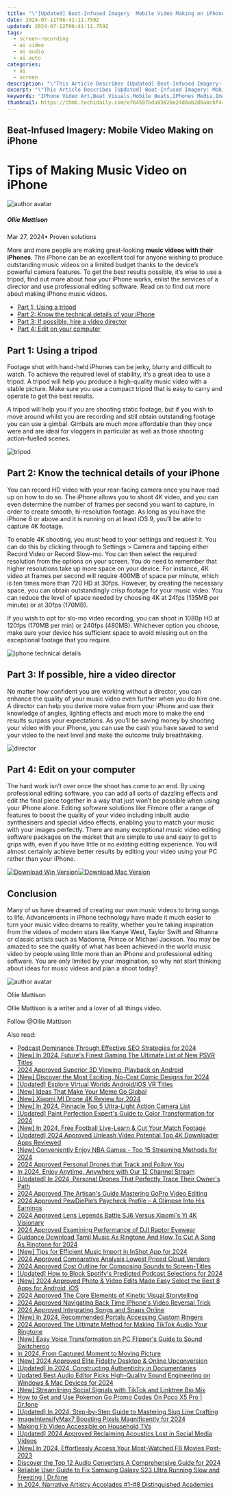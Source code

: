 ```yaml
---
title: "\"[Updated] Beat-Infused Imagery  Mobile Video Making on iPhone\""
date: 2024-07-11T06:41:11.759Z
updated: 2024-07-12T06:41:11.759Z
tags: 
  - screen-recording
  - ai video
  - ai audio
  - ai auto
categories: 
  - ai
  - screen
description: "\"This Article Describes [Updated] Beat-Infused Imagery: Mobile Video Making on iPhone\""
excerpt: "\"This Article Describes [Updated] Beat-Infused Imagery: Mobile Video Making on iPhone\""
keywords: "IPhone Video Art,Beat Visuals,Mobile Beats,IPhones Media,Imagery with Music,Mobile Video Tips,Creative iPhone Videos"
thumbnail: https://thmb.techidaily.com/ef64597bda93820e24d8ab2d0a8cbf446e80301b9ceb1303c686c48229c6eca3.jpg
---
```


## Beat-Infused Imagery: Mobile Video Making on iPhone

# Tips of Making Music Video on iPhone

![author avatar](https://images.wondershare.com/filmora/article-images/ollie-mattison.jpg)

##### Ollie Mattison

 Mar 27, 2024• Proven solutions

 More and more people are making great-looking **music videos with their iPhones**. The iPhone can be an excellent tool for anyone wishing to produce outstanding music videos on a limited budget thanks to the device’s powerful camera features. To get the best results possible, it’s wise to use a tripod, find out more about how your iPhone works, enlist the services of a director and use professional editing software. Read on to find out more about making iPhone music videos.

* [Part 1: Using a tripod](#part1)
* [Part 2: Know the technical details of your iPhone](#part2)
* [Part 3: If possible, hire a video director](#part3)
* [Part 4: Edit on your computer](#part4)

## Part 1: Using a tripod

 Footage shot with hand-held iPhones can be jerky, blurry and difficult to watch. To achieve the required level of stability, it’s a great idea to use a tripod. A tripod will help you produce a high-quality music video with a stable picture. Make sure you use a compact tripod that is easy to carry and operate to get the best results.

 A tripod will help you if you are shooting static footage, but if you wish to move around whilst you are recording and still obtain outstanding footage you can use a gimbal. Gimbals are much more affordable than they once were and are ideal for vloggers in particular as well as those shooting action-fuelled scenes.

![tripod](https://images.wondershare.com/filmora/article-images/jellyfish-metal-spring-tripod.jpg)

## Part 2: Know the technical details of your iPhone

 You can record HD video with your rear-facing camera once you have read up on how to do so. The iPhone allows you to shoot 4K video, and you can even determine the number of frames per second you want to capture, in order to create smooth, hi-resolution footage. As long as you have the iPhone 6 or above and it is running on at least iOS 9, you’ll be able to capture 4K footage.

 To enable 4K shooting, you must head to your settings and request it. You can do this by clicking through to Settings > Camera and tapping either Record Video or Record Slow-mo. You can then select the required resolution from the options on your screen. You do need to remember that higher resolutions take up more space on your device. For instance, 4K video at frames per second will require 400MB of space per minute, which is ten times more than 720 HD at 30fps. However, by creating the necessary space, you can obtain outstandingly crisp footage for your music video. You can reduce the level of space needed by choosing 4K at 24fps (135MB per minute) or at 30fps (170MB).

 If you wish to opt for slo-mo video recording, you can shoot in 1080p HD at 120fps (170MB per min) or 240fps (480MB). Whichever option you choose, make sure your device has sufficient space to avoid missing out on the exceptional footage that you require.

![iphone technical details](https://images.wondershare.com/filmora/article-images/Shooting-iPhone.jpg)

## Part 3: If possible, hire a video director

 No matter how confident you are working without a director, you can enhance the quality of your music video even further when you do hire one. A director can help you derive more value from your iPhone and use their knowledge of angles, lighting effects and much more to make the end results surpass your expectations. As you’ll be saving money by shooting your video with your iPhone, you can use the cash you have saved to send your video to the next level and make the outcome truly breathtaking.

![director](https://images.wondershare.com/filmora/article-images/director.jpg)

## Part 4: Edit on your computer

 The hard work isn’t over once the shoot has come to an end. By using professional editing software, you can add all sorts of dazzling effects and edit the final piece together in a way that just won’t be possible when using your iPhone alone. Editing software solutions like Filmore offer a range of features to boost the quality of your video including inbuilt audio synthesisers and special video effects, enabling you to match your music with your images perfectly. There are many exceptional music video editing software packages on the market that are simple to use and easy to get to grips with, even if you have little or no existing editing experience. You will almost certainly achieve better results by editing your video using your PC rather than your iPhone.

[![Download Win Version](https://images.wondershare.com/filmora/guide/download-btn-win.jpg)](https://tools.techidaily.com/wondershare/filmora/download/)[![Download Mac Version](https://images.wondershare.com/filmora/guide/download-btn-mac.jpg)](https://tools.techidaily.com/wondershare/filmora/download/)

## Conclusion

 Many of us have dreamed of creating our own music videos to bring songs to life. Advancements in iPhone technology have made it much easier to turn your music video dreams to reality, whether you’re taking inspiration from the videos of modern stars like Kanye West, Taylor Swift and Rihanna or classic artists such as Madonna, Prince or Michael Jackson. You may be amazed to see the quality of what has been achieved in the world music video by people using little more than an iPhone and professional editing software. You are only limited by your imagination, so why not start thinking about ideas for music videos and plan a shoot today?

![author avatar](https://images.wondershare.com/filmora/article-images/ollie-mattison.jpg)

Ollie Mattison

Ollie Mattison is a writer and a lover of all things video.

Follow @Ollie Mattison


<ins class="adsbygoogle"
     style="display:block"
     data-ad-format="autorelaxed"
     data-ad-client="ca-pub-7571918770474297"
     data-ad-slot="1223367746"></ins>



<ins class="adsbygoogle"
     style="display:block"
     data-ad-client="ca-pub-7571918770474297"
     data-ad-slot="8358498916"
     data-ad-format="auto"
     data-full-width-responsive="true"></ins>




<span class="atpl-alsoreadstyle">Also read:</span>
<div><ul>
<li><a href="https://article-helps.techidaily.com/podcast-dominance-through-effective-seo-strategies-for-2024/"><u>Podcast Dominance Through Effective SEO Strategies for 2024</u></a></li>
<li><a href="https://article-helps.techidaily.com/new-in-2024-futures-finest-gaming-the-ultimate-list-of-new-psvr-titles/"><u>[New] In 2024, Future's Finest Gaming  The Ultimate List of New PSVR Titles</u></a></li>
<li><a href="https://article-helps.techidaily.com/2024-approved-superior-3d-viewing-playback-on-android/"><u>2024 Approved  Superior 3D Viewing, Playback on Android</u></a></li>
<li><a href="https://article-helps.techidaily.com/new-discover-the-most-exciting-no-cost-comic-designs-for-2024/"><u>[New] Discover the Most Exciting, No-Cost Comic Designs for 2024</u></a></li>
<li><a href="https://article-helps.techidaily.com/updated-explore-virtual-worlds-androidios-vr-titles/"><u>[Updated] Explore Virtual Worlds  Android/iOS VR Titles</u></a></li>
<li><a href="https://article-helps.techidaily.com/new-ideas-that-make-your-meme-go-global/"><u>[New] Ideas That Make Your Meme Go Global</u></a></li>
<li><a href="https://article-helps.techidaily.com/new-xiaomi-mi-drone-4k-review-for-2024/"><u>[New] Xiaomi MI Drone 4K Review for 2024</u></a></li>
<li><a href="https://article-helps.techidaily.com/new-in-2024-pinnacle-top-5-ultra-light-action-camera-list/"><u>[New] In 2024, Pinnacle Top 5 Ultra-Light Action Camera List</u></a></li>
<li><a href="https://article-helps.techidaily.com/updated-paint-perfection-experts-guide-to-color-transformation-for-2024/"><u>[Updated] Paint Perfection  Expert's Guide to Color Transformation for 2024</u></a></li>
<li><a href="https://article-helps.techidaily.com/new-in-2024-free-football-live-learn-and-cut-your-match-footage/"><u>[New] In 2024, Free Football  Live-Learn & Cut Your Match Footage</u></a></li>
<li><a href="https://article-helps.techidaily.com/updated-2024-approved-unleash-video-potential-top-4k-downloader-apps-reviewed/"><u>[Updated] 2024 Approved  Unleash Video Potential  Top 4K Downloader Apps Reviewed</u></a></li>
<li><a href="https://article-helps.techidaily.com/new-conveniently-enjoy-nba-games-top-15-streaming-methods-for-2024/"><u>[New] Conveniently Enjoy NBA Games - Top 15 Streaming Methods for 2024</u></a></li>
<li><a href="https://article-helps.techidaily.com/2024-approved-personal-drones-that-track-and-follow-you/"><u>2024 Approved  Personal Drones that Track and Follow You</u></a></li>
<li><a href="https://article-helps.techidaily.com/in-2024-enjoy-anytime-anywhere-with-our-12-channel-stream/"><u>In 2024, Enjoy Anytime, Anywhere with Our 12 Channel Stream</u></a></li>
<li><a href="https://article-helps.techidaily.com/updated-in-2024-personal-drones-that-perfectly-trace-their-owners-path/"><u>[Updated] In 2024, Personal Drones That Perfectly Trace Their Owner's Path</u></a></li>
<li><a href="https://article-helps.techidaily.com/2024-approved-the-artisans-guide-mastering-gopro-video-editing/"><u>2024 Approved  The Artisan's Guide  Mastering GoPro Video Editing</u></a></li>
<li><a href="https://article-helps.techidaily.com/2024-approved-pewdiepies-paycheck-profile-a-glimpse-into-his-earnings/"><u>2024 Approved  PewDiePie’s Paycheck Profile – A Glimpse Into His Earnings</u></a></li>
<li><a href="https://article-helps.techidaily.com/2024-approved-lens-legends-battle-sj6-versus-xiaomis-yi-4k-visionary/"><u>2024 Approved  Lens Legends Battle  SJ6 Versus Xiaomi's Yi 4K Visionary</u></a></li>
<li><a href="https://article-helps.techidaily.com/2024-approved-examining-performance-of-dji-raptor-eyewear/"><u>2024 Approved  Examining Performance of DJI Raptor Eyewear</u></a></li>
<li><a href="https://article-helps.techidaily.com/guidance-download-tamil-music-as-ringtone-and-how-to-cut-a-song-as-ringtone-for-2024/"><u>Guidance  Download Tamil Music As Ringtone And How To Cut A Song As Ringtone for 2024</u></a></li>
<li><a href="https://article-helps.techidaily.com/new-tips-for-efficient-music-import-in-inshot-app-for-2024/"><u>[New] Tips for Efficient Music Import in InShot App for 2024</u></a></li>
<li><a href="https://article-helps.techidaily.com/2024-approved-comparative-analysis-lowest-priced-cloud-vendors/"><u>2024 Approved  Comparative Analysis  Lowest Priced Cloud Vendors</u></a></li>
<li><a href="https://article-helps.techidaily.com/2024-approved-cost-outline-for-composing-sounds-to-screen-titles/"><u>2024 Approved  Cost Outline for Composing Sounds to Screen-Titles</u></a></li>
<li><a href="https://article-helps.techidaily.com/updated-how-to-block-spotifys-predicted-podcast-selections-for-2024/"><u>[Updated] How to Block Spotify's Predicted Podcast Selections for 2024</u></a></li>
<li><a href="https://article-helps.techidaily.com/new-2024-approved-photo-and-video-edits-made-easy-select-the-best-8-apps-for-android-ios/"><u>[New] 2024 Approved  Photo & Video Edits Made Easy  Select the Best 8 Apps for Android, iOS</u></a></li>
<li><a href="https://article-helps.techidaily.com/2024-approved-the-core-elements-of-kinetic-visual-storytelling/"><u>2024 Approved  The Core Elements of Kinetic Visual Storytelling</u></a></li>
<li><a href="https://article-helps.techidaily.com/2024-approved-navigating-back-time-iphones-video-reversal-trick/"><u>2024 Approved  Navigating Back Time  IPhone's Video Reversal Trick</u></a></li>
<li><a href="https://article-helps.techidaily.com/2024-approved-integrating-songs-and-snaps-online/"><u>2024 Approved  Integrating Songs and Snaps Online</u></a></li>
<li><a href="https://article-helps.techidaily.com/new-in-2024-recommended-portals-accessing-custom-ringers/"><u>[New] In 2024, Recommended Portals  Accessing Custom Ringers</u></a></li>
<li><a href="https://article-helps.techidaily.com/2024-approved-the-ultimate-method-for-making-tiktok-audio-your-ringtone/"><u>2024 Approved  The Ultimate Method for Making TikTok Audio Your Ringtone</u></a></li>
<li><a href="https://article-helps.techidaily.com/new-easy-voice-transformation-on-pc-flippers-guide-to-sound-switcheroo/"><u>[New] Easy Voice Transformation on PC  Flipper's Guide to Sound Switcheroo</u></a></li>
<li><a href="https://article-helps.techidaily.com/in-2024-from-captured-moment-to-moving-picture/"><u>In 2024, From Captured Moment to Moving Picture</u></a></li>
<li><a href="https://article-helps.techidaily.com/new-2024-approved-elite-fidelity-desktop-and-online-upconversion/"><u>[New] 2024 Approved  Elite Fidelity  Desktop & Online Upconversion</u></a></li>
<li><a href="https://article-helps.techidaily.com/updated-in-2024-constructing-authenticity-in-documentaries/"><u>[Updated] In 2024, Constructing Authenticity in Documentaries</u></a></li>
<li><a href="https://audio-editing.techidaily.com/updated-best-audio-editor-picks-high-quality-sound-engineering-on-windows-and-mac-devices-for-2024/"><u>Updated Best Audio Editor Picks High-Quality Sound Engineering on Windows & Mac Devices for 2024</u></a></li>
<li><a href="https://some-guidance.techidaily.com/new-streamlining-social-signals-with-tiktok-and-linktree-bio-mix/"><u>[New] Streamlining Social Signals with TikTok and Linktree Bio Mix</u></a></li>
<li><a href="https://pokemon-go-android.techidaily.com/how-to-get-and-use-pokemon-go-promo-codes-on-poco-x5-pro-drfone-by-drfone-virtual-android/"><u>How to Get and Use Pokemon Go Promo Codes On Poco X5 Pro | Dr.fone</u></a></li>
<li><a href="https://fox-helps.techidaily.com/updated-in-2024-step-by-step-guide-to-mastering-slug-line-crafting/"><u>[Updated] In 2024, Step-by-Step Guide to Mastering Slug Line Crafting</u></a></li>
<li><a href="https://some-knowledge.techidaily.com/imageintensifymax7-boosting-pixels-magnificently-for-2024/"><u>ImageIntensifyMax7  Boosting Pixels Magnificently for 2024</u></a></li>
<li><a href="https://facebook-video-recording.techidaily.com/making-fb-video-accessible-on-household-tvs/"><u>Making Fb Video Accessible on Household TVs</u></a></li>
<li><a href="https://twitter-videos.techidaily.com/updated-2024-approved-reclaiming-acoustics-lost-in-social-media-videos/"><u>[Updated] 2024 Approved  Reclaiming Acoustics Lost in Social Media Videos</u></a></li>
<li><a href="https://facebook-clips.techidaily.com/new-in-2024-effortlessly-access-your-most-watched-fb-movies-post-2023/"><u>[New] In 2024, Effortlessly Access Your Most-Watched FB Movies Post-2023</u></a></li>
<li><a href="https://ai-vdieo-software.techidaily.com/discover-the-top-12-audio-converters-a-comprehensive-guide-for-2024/"><u>Discover the Top 12 Audio Converters A Comprehensive Guide for 2024</u></a></li>
<li><a href="https://fix-guide.techidaily.com/reliable-user-guide-to-fix-samsung-galaxy-s23-ultra-running-slow-and-freezing-drfone-by-drfone-fix-android-problems-fix-android-problems/"><u>Reliable User Guide to Fix Samsung Galaxy S23 Ultra Running Slow and Freezing | Dr.fone</u></a></li>
<li><a href="https://extra-approaches.techidaily.com/in-2024-narrative-artistry-accolades-1-8-distinguished-academies/"><u>In 2024, Narrative Artistry Accolades  #1-#8 Distinguished Academies</u></a></li>
</ul></div>
